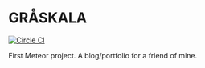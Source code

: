 GRÅSKALA
===

[![Circle CI](https://circleci.com/gh/danielronnkvist/graskala.svg?style=svg)](https://circleci.com/gh/danielronnkvist/graskala)

First Meteor project. A blog/portfolio for a friend of mine.

